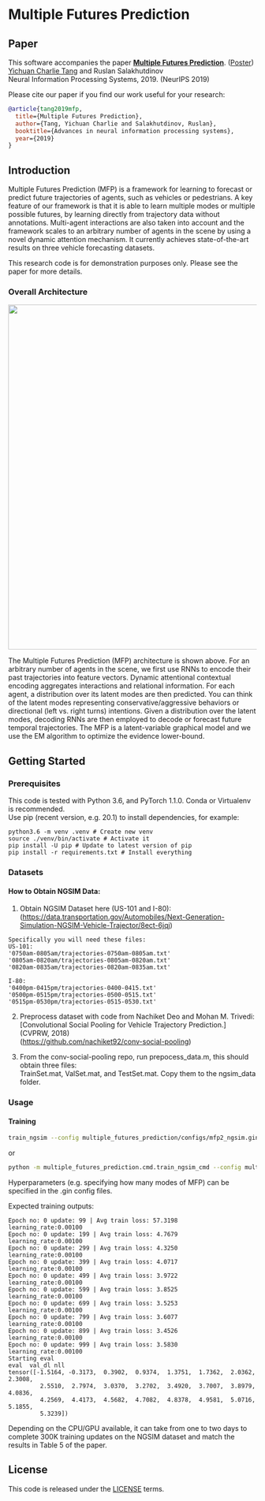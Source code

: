 # Multiple Futures Prediction
## Paper
This software accompanies the paper [**Multiple Futures Prediction**](https://arxiv.org/abs/1911.00997). ([Poster](multiple_futures_prediction/assets/imgs/neurips_mfp_poster.pdf))<br>
[Yichuan Charlie Tang](https://www.cs.toronto.edu/~tang) and Ruslan Salakhutdinov<br>
Neural Information Processing Systems, 2019. (NeurIPS 2019)


Please cite our paper if you find our work useful for your research:
```bibtex
@article{tang2019mfp,
  title={Multiple Futures Prediction},
  author={Tang, Yichuan Charlie and Salakhutdinov, Ruslan},
  booktitle={Advances in neural information processing systems},
  year={2019}
}
```

## Introduction
Multiple Futures Prediction (MFP) is a framework for learning to forecast or predict future trajectories of agents, such as vehicles or pedestrians. A key feature of our framework is that it is able to learn multiple modes or multiple possible futures, by learning directly from trajectory data without annotations. Multi-agent interactions are also taken into account and the framework scales to an arbitrary number of agents in the scene by using a novel dynamic attention mechanism. It currently achieves state-of-the-art results on three vehicle forecasting datasets.

This research code is for demonstration purposes only. Please see the paper for more details.

### Overall Architecture
<p align="center">
<img src='multiple_futures_prediction/assets/imgs/mfp_comp_graph.png' width="700px"/>

The Multiple Futures Prediction (MFP) architecture is shown above. For an arbitrary number of agents in the scene, we first use RNNs to encode their past trajectories into feature vectors. Dynamic attentional contextual encoding aggregates interactions and relational information. For each agent, a distribution over its latent modes are then predicted. You can think of the latent modes representing conservative/aggressive behaviors or directional (left vs. right turns) intentions. Given a distribution over the latent modes, decoding RNNs are then employed to decode or forecast future temporal trajectories. The MFP is a latent-variable graphical model and we use the EM algorithm to optimize the evidence lower-bound.


## Getting Started

### Prerequisites
This code is tested with Python 3.6, and PyTorch 1.1.0. Conda or Virtualenv is recommended.<br>
Use pip (recent version, e.g. 20.1) to install dependencies, for example:
```
python3.6 -m venv .venv # Create new venv
source ./venv/bin/activate # Activate it
pip install -U pip # Update to latest version of pip
pip install -r requirements.txt # Install everything
```

### Datasets

#### How to Obtain NGSIM Data:

1. Obtain NGSIM Dataset here (US-101 and I-80):<br>
(https://data.transportation.gov/Automobiles/Next-Generation-Simulation-NGSIM-Vehicle-Trajector/8ect-6jqj)
```
Specifically you will need these files:
US-101:
'0750am-0805am/trajectories-0750am-0805am.txt'
'0805am-0820am/trajectories-0805am-0820am.txt'
'0820am-0835am/trajectories-0820am-0835am.txt'

I-80:
'0400pm-0415pm/trajectories-0400-0415.txt'
'0500pm-0515pm/trajectories-0500-0515.txt'
'0515pm-0530pm/trajectories-0515-0530.txt'
```
2. Preprocess dataset with code from Nachiket Deo and Mohan M. Trivedi:<br> [Convolutional Social Pooling for Vehicle Trajectory Prediction.] (CVPRW, 2018)<br>
(https://github.com/nachiket92/conv-social-pooling)<br>

3. From the conv-social-pooling repo, run prepocess_data.m, this should obtain three files:<br>
TrainSet.mat, ValSet.mat, and TestSet.mat. Copy them to the ngsim_data folder.

### Usage

#### Training
```bash
train_ngsim --config multiple_futures_prediction/configs/mfp2_ngsim.gin
```
or
```bash
python -m multiple_futures_prediction.cmd.train_ngsim_cmd --config multiple_futures_prediction/configs/mfp2_ngsim.gin
```
Hyperparameters (e.g. specifying how many modes of MFP) can be specified in the .gin config files.

Expected training outputs:
```
Epoch no: 0 update: 99 | Avg train loss: 57.3198  learning_rate:0.00100
Epoch no: 0 update: 199 | Avg train loss: 4.7679  learning_rate:0.00100
Epoch no: 0 update: 299 | Avg train loss: 4.3250  learning_rate:0.00100
Epoch no: 0 update: 399 | Avg train loss: 4.0717  learning_rate:0.00100
Epoch no: 0 update: 499 | Avg train loss: 3.9722  learning_rate:0.00100
Epoch no: 0 update: 599 | Avg train loss: 3.8525  learning_rate:0.00100
Epoch no: 0 update: 699 | Avg train loss: 3.5253  learning_rate:0.00100
Epoch no: 0 update: 799 | Avg train loss: 3.6077  learning_rate:0.00100
Epoch no: 0 update: 899 | Avg train loss: 3.4526  learning_rate:0.00100
Epoch no: 0 update: 999 | Avg train loss: 3.5830  learning_rate:0.00100
Starting eval
eval  val_dl nll
tensor([-1.5164, -0.3173,  0.3902,  0.9374,  1.3751,  1.7362,  2.0362,  2.3008,
         2.5510,  2.7974,  3.0370,  3.2702,  3.4920,  3.7007,  3.8979,  4.0836,
         4.2569,  4.4173,  4.5682,  4.7082,  4.8378,  4.9581,  5.0716,  5.1855,
         5.3239])
```
Depending on the CPU/GPU available, it can take from one to two days to complete 
300K training updates on the NGSIM dataset and match the results in Table 5 of the paper.

## License
This code is released under the [LICENSE](LICENSE) terms.
